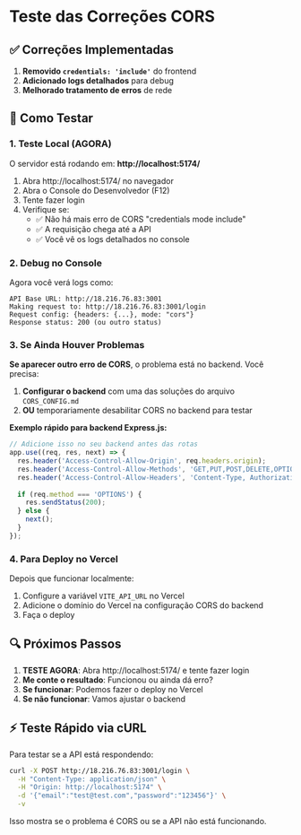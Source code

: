 # Teste das Correções CORS

## ✅ Correções Implementadas

1. **Removido `credentials: 'include'`** do frontend
2. **Adicionado logs detalhados** para debug
3. **Melhorado tratamento de erros** de rede

## 🧪 Como Testar

### 1. Teste Local (AGORA)

O servidor está rodando em: **http://localhost:5174/**

1. Abra http://localhost:5174/ no navegador
2. Abra o Console do Desenvolvedor (F12)
3. Tente fazer login
4. Verifique se:
   - ✅ Não há mais erro de CORS "credentials mode include"
   - ✅ A requisição chega até a API
   - ✅ Você vê os logs detalhados no console

### 2. Debug no Console

Agora você verá logs como:
```
API Base URL: http://18.216.76.83:3001
Making request to: http://18.216.76.83:3001/login
Request config: {headers: {...}, mode: "cors"}
Response status: 200 (ou outro status)
```

### 3. Se Ainda Houver Problemas

**Se aparecer outro erro de CORS**, o problema está no backend. Você precisa:

1. **Configurar o backend** com uma das soluções do arquivo `CORS_CONFIG.md`
2. **OU** temporariamente desabilitar CORS no backend para testar

**Exemplo rápido para backend Express.js:**
```javascript
// Adicione isso no seu backend antes das rotas
app.use((req, res, next) => {
  res.header('Access-Control-Allow-Origin', req.headers.origin);
  res.header('Access-Control-Allow-Methods', 'GET,PUT,POST,DELETE,OPTIONS');
  res.header('Access-Control-Allow-Headers', 'Content-Type, Authorization');
  
  if (req.method === 'OPTIONS') {
    res.sendStatus(200);
  } else {
    next();
  }
});
```

### 4. Para Deploy no Vercel

Depois que funcionar localmente:

1. Configure a variável `VITE_API_URL` no Vercel
2. Adicione o domínio do Vercel na configuração CORS do backend
3. Faça o deploy

## 🔍 Próximos Passos

1. **TESTE AGORA**: Abra http://localhost:5174/ e tente fazer login
2. **Me conte o resultado**: Funcionou ou ainda dá erro?
3. **Se funcionar**: Podemos fazer o deploy no Vercel
4. **Se não funcionar**: Vamos ajustar o backend

## ⚡ Teste Rápido via cURL

Para testar se a API está respondendo:

```bash
curl -X POST http://18.216.76.83:3001/login \
  -H "Content-Type: application/json" \
  -H "Origin: http://localhost:5174" \
  -d '{"email":"test@test.com","password":"123456"}' \
  -v
```

Isso mostra se o problema é CORS ou se a API não está funcionando.
